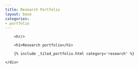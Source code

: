 ```yaml
---
title: Research Portfolio
layout: base
categories:
- portfolio
---
```


<div class="row portfolio">
    <div class="col-12">

        <hr/>

        <h1>Research portfolio</h1>

        {% include _tiled_portfolio.html category='research' %}

    </div>
</div>
